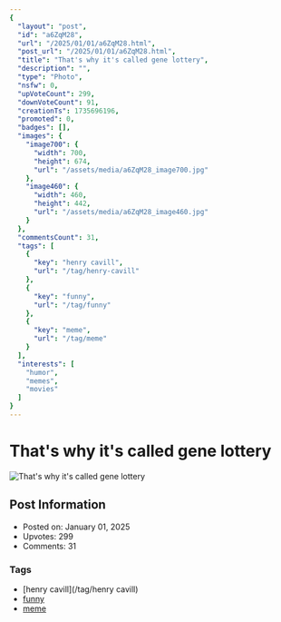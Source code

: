 ```yaml
---
{
  "layout": "post",
  "id": "a6ZqM28",
  "url": "/2025/01/01/a6ZqM28.html",
  "post_url": "/2025/01/01/a6ZqM28.html",
  "title": "That's why it's called gene lottery",
  "description": "",
  "type": "Photo",
  "nsfw": 0,
  "upVoteCount": 299,
  "downVoteCount": 91,
  "creationTs": 1735696196,
  "promoted": 0,
  "badges": [],
  "images": {
    "image700": {
      "width": 700,
      "height": 674,
      "url": "/assets/media/a6ZqM28_image700.jpg"
    },
    "image460": {
      "width": 460,
      "height": 442,
      "url": "/assets/media/a6ZqM28_image460.jpg"
    }
  },
  "commentsCount": 31,
  "tags": [
    {
      "key": "henry cavill",
      "url": "/tag/henry-cavill"
    },
    {
      "key": "funny",
      "url": "/tag/funny"
    },
    {
      "key": "meme",
      "url": "/tag/meme"
    }
  ],
  "interests": [
    "humor",
    "memes",
    "movies"
  ]
}
---
```


# That's why it's called gene lottery

![That's why it's called gene lottery](/assets/media/a6ZqM28_image700.jpg)

## Post Information

- Posted on: January 01, 2025
- Upvotes: 299
- Comments: 31

### Tags

- [henry cavill](/tag/henry cavill)
- [funny](/tag/funny)
- [meme](/tag/meme)

